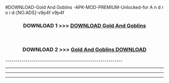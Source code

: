 #DOWNLOAD-Gold And Goblins -APK-MOD-PREMIUM-Unlocked-for A n d r o i d-[NO.ADS]-v9p4f v9p4f 



<div align="center">

<h3>DOWNLOAD 1 >>> <a href="https://t.co/FKmqrqFo6t??judul=Gold And Goblins ">DOWNLOAD Gold And Goblins </a></h3><br>

<h3>DOWNLOAD 2 >>> <a href="https://t.co/FKmqrqFo6t??judul=Gold And Goblins ">Gold And Goblins  DOWNLOAD </a></h3>

</div>
----------------------------------------------------------

----------------------------------------------------------

----------------------------------------------------------

----------------------------------------------------------



